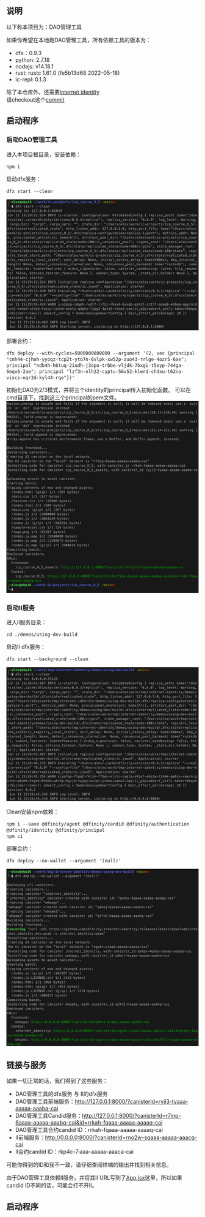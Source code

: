 ## 说明

以下称本项目为：DAO管理工具

如果你希望在本地跑DAO管理工具，所有依赖工具的版本为：
- dfx：0.9.3
- python: 2.7.18
- nodejs: v14.18.1
- rust: rustc 1.61.0 (fe5b13d68 2022-05-18)
- ic-repl: 0.1.3

除了本仓库外，还需要[internet identity](https://github.com/dfinity/internet-identity)  
请checkout这个[commit](https://github.com/dfinity/internet-identity/commit/8d160c5a071742d425d02ce46ea347dc3496a620)  

## 启动程序

### 启动DAO管理工具

进入本项目根目录，安装依赖：
```
npm i
```

启动dfx服务：
```
dfx start --clean
```
![启动dfx服务](https://github.com/alexxuyang/icp_course_H_5/blob/main/images/001.png)

部署合约：
```
dfx deploy --with-cycles=5000000000000 --argument '(2, vec {principal "cnh44-cjhoh-yyoqz-tcp2t-yto7n-6vlpk-xw52p-zuo43-rrlge-4ozr5-6ae"; principal "ndb4h-h6tuq-2iudh-j3opo-trbbe-vljdk-7bxgi-t5eyp-744ga-6eqv6-2ae"; principal "lzf3n-nlh22-cyptu-56v52-klerd-chdxu-t62na-viscs-oqr2d-kyl44-rqe"})'
```
初始化DAO为2/3模式，并将三个identity的principal传入初始化函数。
可以在cmd目录下，找到这三个principal的pem文件。
![部署合约](https://github.com/alexxuyang/icp_course_H_5/blob/main/images/002.png)

### 启动II服务

进入II服务目录：
```
cd ./demos/using-dev-build
```

启动II dfx服务：
```
dfx start --background --clean
```
![启动II dfx服务](https://github.com/alexxuyang/icp_course_H_5/blob/main/images/003.png)

Clean安装npm依赖：
```
npm i --save @dfinity/agent @dfinity/candid @dfinity/authentication @dfinity/identity @dfinity/principal
npm ci
```

部署合约：
```
dfx deploy --no-wallet --argument '(null)'
```
![部署合约](https://github.com/alexxuyang/icp_course_H_5/blob/main/images/004.png)

## 链接与服务

如果一切正常的话，我们得到了这些服务：
- DAO管理工具的dfx服务 与 II的dfx服务
- DAO管理工具前端服务：http://127.0.0.1:8000/?canisterId=ryjl3-tyaaa-aaaaa-aaaba-cai
- DAO管理工具Candid服务：http://127.0.0.1:8000/?canisterId=r7inp-6aaaa-aaaaa-aaabq-cai&id=rrkah-fqaaa-aaaaa-aaaaq-cai
- DAO管理工具合约candid ID：rrkah-fqaaa-aaaaa-aaaaq-cai
- II前端服务：http://0.0.0.0:8000/?canisterId=rno2w-sqaaa-aaaaa-aaacq-cai
- II合约candid ID：rkp4c-7iaaa-aaaaa-aaaca-cai

可能你得到的ID和我不一致，请仔细查阅终端的输出并找到相关信息。

由于DAO管理工具依赖II服务，并将其II URL写到了[App.jsx](https://github.com/alexxuyang/icp_course_H_5/blob/aa40a630f3492cc15e8820e6e377cda1a1cc07dd/src/icp_course_H_5_assets/src/App.jsx#L19)这里，所以如果candid ID不同的话，可能会打不开II。

## 启动程序

